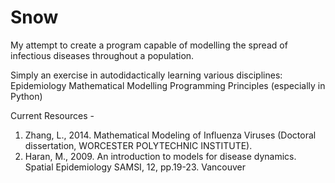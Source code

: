 # Snow
My attempt to create a program capable of modelling the spread of infectious diseases throughout a population. 

Simply an exercise in autodidactically learning various disciplines:
Epidemiology 
Mathematical Modelling 
Programming Principles (especially in Python)

Current Resources - 
1. Zhang, L., 2014. Mathematical Modeling of Influenza Viruses (Doctoral dissertation, WORCESTER POLYTECHNIC INSTITUTE).
2. Haran, M., 2009. An introduction to models for disease dynamics. Spatial Epidemiology SAMSI, 12, pp.19-23.
Vancouver	
